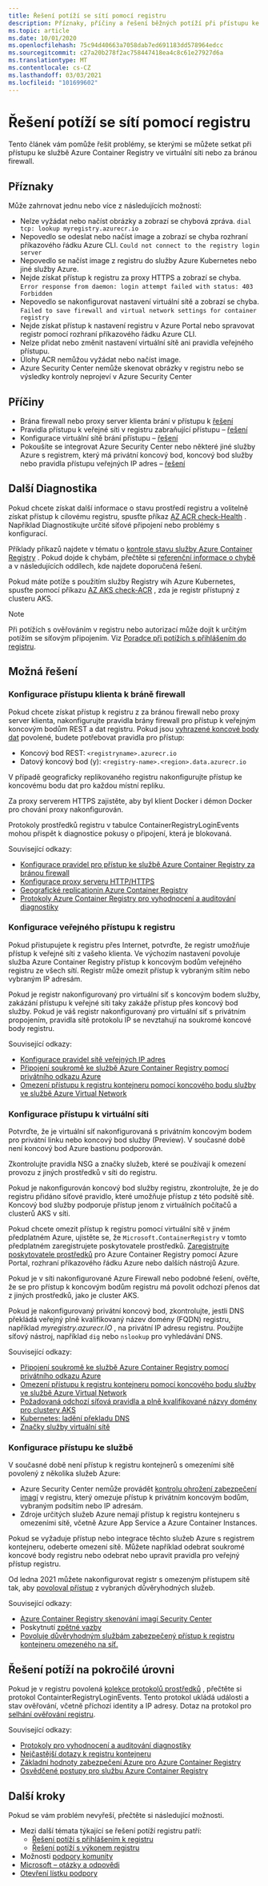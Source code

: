 ```yaml
---
title: Řešení potíží se sítí pomocí registru
description: Příznaky, příčiny a řešení běžných potíží při přístupu ke službě Azure Container Registry ve virtuální síti nebo za bránou firewall
ms.topic: article
ms.date: 10/01/2020
ms.openlocfilehash: 75c94d40663a7058dab7ed691183dd578964edcc
ms.sourcegitcommit: c27a20b278f2ac758447418ea4c8c61e27927d6a
ms.translationtype: MT
ms.contentlocale: cs-CZ
ms.lasthandoff: 03/03/2021
ms.locfileid: "101699602"
---
```

# <a name="troubleshoot-network-issues-with-registry"></a>Řešení potíží se sítí pomocí registru

Tento článek vám pomůže řešit problémy, se kterými se můžete setkat při přístupu ke službě Azure Container Registry ve virtuální síti nebo za bránou firewall. 

## <a name="symptoms"></a>Příznaky

Může zahrnovat jednu nebo více z následujících možností:

* Nelze vyžádat nebo načíst obrázky a zobrazí se chybová zpráva. `dial tcp: lookup myregistry.azurecr.io`
* Nepovedlo se odeslat nebo načíst image a zobrazí se chyba rozhraní příkazového řádku Azure CLI. `Could not connect to the registry login server`
* Nepovedlo se načíst image z registru do služby Azure Kubernetes nebo jiné služby Azure.
* Nejde získat přístup k registru za proxy HTTPS a zobrazí se chyba. `Error response from daemon: login attempt failed with status: 403 Forbidden`
* Nepovedlo se nakonfigurovat nastavení virtuální sítě a zobrazí se chyba. `Failed to save firewall and virtual network settings for container registry`
* Nejde získat přístup k nastavení registru v Azure Portal nebo spravovat registr pomocí rozhraní příkazového řádku Azure CLI.
* Nelze přidat nebo změnit nastavení virtuální sítě ani pravidla veřejného přístupu.
* Úlohy ACR nemůžou vyžádat nebo načíst image.
* Azure Security Center nemůže skenovat obrázky v registru nebo se výsledky kontroly neprojeví v Azure Security Center

## <a name="causes"></a>Příčiny

* Brána firewall nebo proxy server klienta brání v přístupu k [řešení](#configure-client-firewall-access)
* Pravidla přístupu k veřejné síti v registru zabraňující přístupu – [řešení](#configure-public-access-to-registry)
* Konfigurace virtuální sítě brání přístupu – [řešení](#configure-vnet-access)
* Pokoušíte se integrovat Azure Security Center nebo některé jiné služby Azure s registrem, který má privátní koncový bod, koncový bod služby nebo pravidla přístupu veřejných IP adres – [řešení](#configure-service-access)

## <a name="further-diagnosis"></a>Další Diagnostika 

Pokud chcete získat další informace o stavu prostředí registru a volitelně získat přístup k cílovému registru, spusťte příkaz [AZ ACR check-Health](/cli/azure/acr#az-acr-check-health) . Například Diagnostikujte určité síťové připojení nebo problémy s konfigurací. 

Příklady příkazů najdete v tématu o [kontrole stavu služby Azure Container Registry](container-registry-check-health.md) . Pokud dojde k chybám, přečtěte si [referenční informace o chybě](container-registry-health-error-reference.md) a v následujících oddílech, kde najdete doporučená řešení.

Pokud máte potíže s použitím služby Registry wih Azure Kubernetes, spusťte pomocí příkazu [AZ AKS check-ACR](/cli/azure/aks#az_aks_check_acr) , zda je registr přístupný z clusteru AKS.

> [!NOTE]
> Při potížích s ověřováním v registru nebo autorizací může dojít k určitým potížím se síťovým připojením. Viz [Poradce při potížích s přihlášením do registru](container-registry-troubleshoot-login.md).

## <a name="potential-solutions"></a>Možná řešení

### <a name="configure-client-firewall-access"></a>Konfigurace přístupu klienta k bráně firewall

Pokud chcete získat přístup k registru z za bránou firewall nebo proxy server klienta, nakonfigurujte pravidla brány firewall pro přístup k veřejným koncovým bodům REST a dat registru. Pokud jsou [vyhrazené koncové body dat](container-registry-firewall-access-rules.md#enable-dedicated-data-endpoints) povolené, budete potřebovat pravidla pro přístup:

* Koncový bod REST: `<registryname>.azurecr.io`
* Datový koncový bod (y): `<registry-name>.<region>.data.azurecr.io`

V případě geograficky replikovaného registru nakonfigurujte přístup ke koncovému bodu dat pro každou místní repliku.

Za proxy serverem HTTPS zajistěte, aby byl klient Docker i démon Docker pro chování proxy nakonfigurován.

Protokoly prostředků registru v tabulce ContainerRegistryLoginEvents mohou přispět k diagnostice pokusy o připojení, která je blokovaná.

Související odkazy:

* [Konfigurace pravidel pro přístup ke službě Azure Container Registry za bránou firewall](container-registry-firewall-access-rules.md)
* [Konfigurace proxy serveru HTTP/HTTPS](https://docs.docker.com/config/daemon/systemd/#httphttps-proxy)
* [Geografické replicationin Azure Container Registry](container-registry-geo-replication.md)
* [Protokoly Azure Container Registry pro vyhodnocení a auditování diagnostiky](container-registry-diagnostics-audit-logs.md)

### <a name="configure-public-access-to-registry"></a>Konfigurace veřejného přístupu k registru

Pokud přistupujete k registru přes Internet, potvrďte, že registr umožňuje přístup k veřejné síti z vašeho klienta. Ve výchozím nastavení povoluje služba Azure Container Registry přístup k koncovým bodům veřejného registru ze všech sítí. Registr může omezit přístup k vybraným sítím nebo vybraným IP adresám. 

Pokud je registr nakonfigurovaný pro virtuální síť s koncovým bodem služby, zakázání přístupu k veřejné síti taky zakáže přístup přes koncový bod služby. Pokud je váš registr nakonfigurovaný pro virtuální síť s privátním propojením, pravidla sítě protokolu IP se nevztahují na soukromé koncové body registru. 

Související odkazy:

* [Konfigurace pravidel sítě veřejných IP adres](container-registry-access-selected-networks.md)
* [Připojení soukromě ke službě Azure Container Registry pomocí privátního odkazu Azure](container-registry-private-link.md)
* [Omezení přístupu k registru kontejneru pomocí koncového bodu služby ve službě Azure Virtual Network](container-registry-vnet.md)


### <a name="configure-vnet-access"></a>Konfigurace přístupu k virtuální síti

Potvrďte, že je virtuální síť nakonfigurovaná s privátním koncovým bodem pro privátní linku nebo koncový bod služby (Preview). V současné době není koncový bod Azure bastionu podporován.

Zkontrolujte pravidla NSG a značky služeb, které se používají k omezení provozu z jiných prostředků v síti do registru. 

Pokud je nakonfigurován koncový bod služby registru, zkontrolujte, že je do registru přidáno síťové pravidlo, které umožňuje přístup z této podsítě sítě. Koncový bod služby podporuje přístup jenom z virtuálních počítačů a clusterů AKS v síti.

Pokud chcete omezit přístup k registru pomocí virtuální sítě v jiném předplatném Azure, ujistěte se, že `Microsoft.ContainerRegistry` v tomto předplatném zaregistrujete poskytovatele prostředků. [Zaregistrujte poskytovatele prostředků](../azure-resource-manager/management/resource-providers-and-types.md) pro Azure Container Registry pomocí Azure Portal, rozhraní příkazového řádku Azure nebo dalších nástrojů Azure.

Pokud je v síti nakonfigurované Azure Firewall nebo podobné řešení, ověřte, že se pro přístup k koncovým bodům registru má povolit odchozí přenos dat z jiných prostředků, jako je cluster AKS.

Pokud je nakonfigurovaný privátní koncový bod, zkontrolujte, jestli DNS překládá veřejný plně kvalifikovaný název domény (FQDN) registru, například *myregistry.azurecr.IO* , na privátní IP adresu registru. Použijte síťový nástroj, například `dig` nebo `nslookup` pro vyhledávání DNS.

Související odkazy:

* [Připojení soukromě ke službě Azure Container Registry pomocí privátního odkazu Azure](container-registry-private-link.md)
* [Omezení přístupu k registru kontejneru pomocí koncového bodu služby ve službě Azure Virtual Network](container-registry-vnet.md)
* [Požadovaná odchozí síťová pravidla a plně kvalifikované názvy domény pro clustery AKS](../aks/limit-egress-traffic.md#required-outbound-network-rules-and-fqdns-for-aks-clusters)
* [Kubernetes: ladění překladu DNS](https://kubernetes.io/docs/tasks/administer-cluster/dns-debugging-resolution/)
* [Značky služby virtuální sítě](../virtual-network/service-tags-overview.md)

### <a name="configure-service-access"></a>Konfigurace přístupu ke službě

V současné době není přístup k registru kontejnerů s omezeními sítě povolený z několika služeb Azure:

* Azure Security Center nemůže provádět [kontrolu ohrožení zabezpečení imagí](../security-center/defender-for-container-registries-introduction.md?bc=%2fazure%2fcontainer-registry%2fbreadcrumb%2ftoc.json&toc=%2fazure%2fcontainer-registry%2ftoc.json) v registru, který omezuje přístup k privátním koncovým bodům, vybraným podsítím nebo IP adresám. 
* Zdroje určitých služeb Azure nemají přístup k registru kontejneru s omezeními sítě, včetně Azure App Service a Azure Container Instances.

Pokud se vyžaduje přístup nebo integrace těchto služeb Azure s registrem kontejneru, odeberte omezení sítě. Můžete například odebrat soukromé koncové body registru nebo odebrat nebo upravit pravidla pro veřejný přístup registru.

Od ledna 2021 můžete nakonfigurovat registr s omezeným přístupem sítě tak, aby [povoloval přístup](allow-access-trusted-services.md) z vybraných důvěryhodných služeb.

Související odkazy:

* [Azure Container Registry skenování imagí Security Center](../security-center/defender-for-container-registries-introduction.md)
* Poskytnutí [zpětné vazby](https://feedback.azure.com/forums/347535-azure-security-center/suggestions/41091577-enable-vulnerability-scanning-for-images-that-are)
* [Povoluje důvěryhodným službám zabezpečený přístup k registru kontejneru omezeného na síť.](allow-access-trusted-services.md)


## <a name="advanced-troubleshooting"></a>Řešení potíží na pokročilé úrovni

Pokud je v registru povolená [kolekce protokolů prostředků](container-registry-diagnostics-audit-logs.md) , přečtěte si protokol ContainterRegistryLoginEvents. Tento protokol ukládá události a stav ověřování, včetně příchozí identity a IP adresy. Dotaz na protokol pro [selhání ověřování registru](container-registry-diagnostics-audit-logs.md#registry-authentication-failures). 

Související odkazy:

* [Protokoly pro vyhodnocení a auditování diagnostiky](container-registry-diagnostics-audit-logs.md)
* [Nejčastější dotazy k registru kontejneru](container-registry-faq.md)
* [Základní hodnoty zabezpečení Azure pro Azure Container Registry](security-baseline.md)
* [Osvědčené postupy pro službu Azure Container Registry](container-registry-best-practices.md)

## <a name="next-steps"></a>Další kroky

Pokud se vám problém nevyřeší, přečtěte si následující možnosti.

* Mezi další témata týkající se řešení potíží registru patří:
  * [Řešení potíží s přihlášením k registru](container-registry-troubleshoot-login.md) 
  * [Řešení potíží s výkonem registru](container-registry-troubleshoot-performance.md)
* Možnosti [podpory komunity](https://azure.microsoft.com/support/community/)
* [Microsoft – otázky a odpovědi](/answers/products/)
* [Otevření lístku podpory](https://azure.microsoft.com/support/create-ticket/)